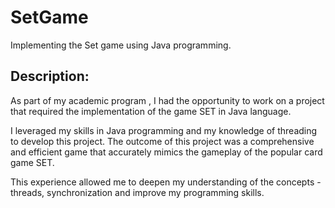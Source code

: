 # SetGame
Implementing the Set game using Java programming.

## Description:

As part of my academic program , I had the opportunity to work on a project that required the implementation of the game SET in Java language. 

I leveraged my skills in Java programming and my knowledge of threading to develop this project. The outcome of this project was a comprehensive and efficient game that accurately mimics the gameplay of the popular card game SET. 

This experience allowed me to deepen my understanding of the concepts - threads, synchronization and improve my programming skills.
